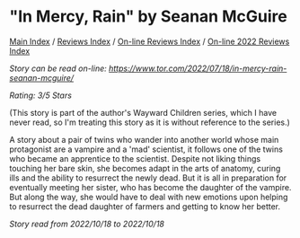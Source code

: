 # "In Mercy, Rain" by Seanan McGuire

[Main Index](../../../README.md) / [Reviews Index](../../README.md) / [On-line Reviews Index](../README.md) / [On-line 2022 Reviews Index](README.md)

*Story can be read on-line: <https://www.tor.com/2022/07/18/in-mercy-rain-seanan-mcguire/>*

*Rating: 3/5 Stars*

(This story is part of the author's Wayward Children series, which I have never read, so I'm treating this story as it is without reference to the series.)

A story about a pair of twins who wander into another world whose main protagonist are a vampire and a 'mad' scientist, it follows one of the twins who became an apprentice to the scientist. Despite not liking things touching her bare skin, she becomes adapt in the arts of anatomy, curing ills and the ability to resurrect the newly dead. But it is all in preparation for eventually meeting her sister, who has become the daughter of the vampire. But along the way, she would have to deal with new emotions upon helping to resurrect the dead daughter of farmers and getting to know her better.

*Story read from 2022/10/18 to 2022/10/18*
